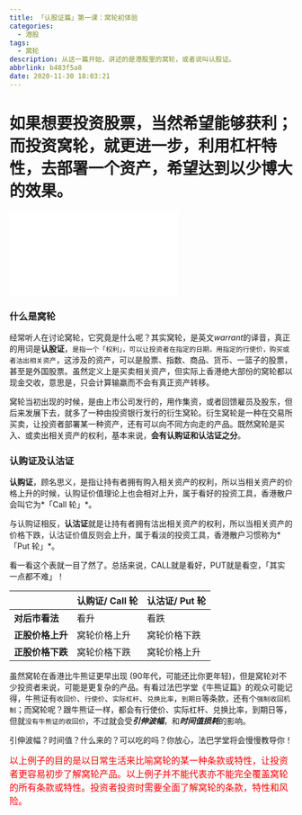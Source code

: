 ```yaml
---
title: 「认股证篇」第一课：窝轮初体验
categories:
  - 港股
tags:
  - 窝轮
description: 从这一篇开始，讲述的是港股里的窝轮，或者说叫认股证。
abbrlink: b483f5a8
date: 2020-11-30 18:03:21
---
```



# 如果想要投资股票，当然希望能够获利；而投资窝轮，就更进一步，利用杠杆特性，去部署一个资产，希望达到以少博大的效果。

<div class="bilibili">
    <iframe src="//player.bilibili.com/player.html?aid=500263650&bvid=BV11K411G7G7&cid=258317646&page=1" scrolling="no" border="0" frameborder="no" framespacing="0" allowfullscreen="true"> </iframe>
</div>

### 什么是窝轮

经常听人在讨论窝轮，它究竟是什么呢？其实窝轮，是英文*warrant*的译音，真正的用词是**认股证**，`是指一个「权利」，可以让投资者在指定的日期，用指定的行使价，购买或者沽出相关资产`，这涉及的资产，可以是股票、指数、商品、货币、一篮子的股票，甚至是外国股票。虽然定义上是买卖相关资产，但实际上香港绝大部份的窝轮都以现金交收，意思是，只会计算输羸而不会有真正资产转移。

窝轮当初出现的时候，是由上市公司发行的，用作集资，或者回馈雇员及股东，但后来发展下去，就多了一种由投资银行发行的衍生窝轮。衍生窝轮是一种在交易所买卖，让投资者部署某一种资产，还有可以向不同方向走的产品。既然窝轮是买入、或卖出相关资产的权利，基本来说，**会有认购证和认沽证之分**。

### 认购证及认沽证

**认购证**，顾名思义，是指让持有者拥有购入相关资产的权利，所以当相关资产的价格上升的时候，认购证价值理论上也会相对上升，属于看好的投资工具，香港散户会叫它为*「Call 轮」*。

与认购证相反，**认沽证**就是让持有者拥有沽出相关资产的权利，所以当相关资产的价格下跌，认沽证价值反则会上升，属于看淡的投资工具，香港散户习惯称为*「Put 轮」*。

看一看这个表就一目了然了。总括来说，CALL就是看好，PUT就是看空，「其实一点都不难」！

|                  | 认购证/ Call 轮 | 认沽证/ Put 轮 |
| :--------------- | :-------------- | :------------- |
| **对后市看法**   | 看升            | 看跌           |
| **正股价格上升** | 窝轮价格上升    | 窝轮价格下跌   |
| **正股价格下跌** | 窝轮价格下跌    | 窝轮价格上升   |

 

虽然窝轮在香港比牛熊证更早出现 (90年代，可能还比你更年轻)，但是窝轮对不少投资者来说，可能是更复杂的产品。有看过法巴学堂《牛熊证篇》的观众可能记得，牛熊证有`收回价`、`行使价`、`实际杠杆`、`兑换比率`，`到期日`等条款，还有个`强制收回机制`；而窝轮呢？跟牛熊证一样，都会有行使价、实际杠杆、兑换比率，到期日等，但就`没有牛熊证的收回价`，不过就会受***引伸波幅***，和***时间值损耗***的影响。

引伸波幅？时间值？什么来的？可以吃的吗？你放心，法巴学堂将会慢慢教导你！

<font size=3 color=red>以上例子的目的是以日常生活来比喻窝轮的某一种条款或特性，让投资者更容易初步了解窝轮产品。以上例子并不能代表亦不能完全覆盖窝轮的所有条款或特性。投资者投资时需要全面了解窝轮的条款，特性和风险。</font>